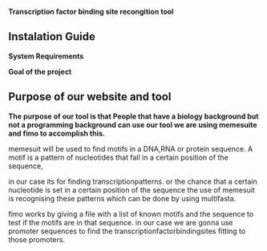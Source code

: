 **Transcription factor binding site recongition tool**


## **Instalation Guide** ##

**System Requirements**

**Goal of the project**



 ## **Purpose of our website and tool** 

**The purpose of our tool is that People that have a biology background but not a programming background can use our tool
we are using memesuite and fimo to accomplish this.**

memesuit will be used to find motifs in a DNA,RNA or protein sequence.
A motif is a pattern of nucleotides that fall in a certain position of the sequence, 

in our case its for finding transcriptionpatterns.
or the chance that a certain nucleotide is set in a certain position of the sequence
the use of memesuit is recognising these patterns which can be done by using multifasta. 

fimo works by giving a file with a list of known motifs and the sequence to test if the motifs are in that sequence. 
in our case we are gonna use promoter sequences to find the transcriptionfactorbindingsites fitting to those promoters.




